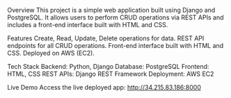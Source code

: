 Overview
This project is a simple web application built using Django and PostgreSQL. It allows users to perform CRUD operations via REST APIs and includes a front-end interface built with HTML and CSS.

Features
Create, Read, Update, Delete operations for data.
REST API endpoints for all CRUD operations.
Front-end interface built with HTML and CSS.
Deployed on AWS (EC2).

Tech Stack
Backend: Python, Django
Database: PostgreSQL
Frontend: HTML, CSS
REST APIs: Django REST Framework
Deployment: AWS EC2

Live Demo
Access the live deployed app:
http://34.215.83.186:8000

